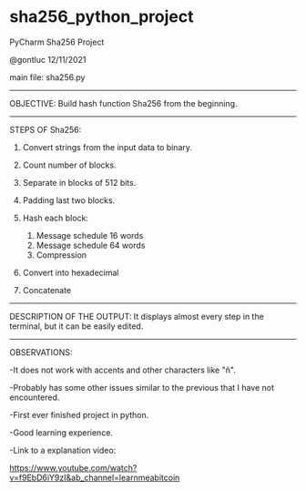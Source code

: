 # sha256_python_project
PyCharm Sha256 Project

@gontluc 12/11/2021

main file: sha256.py

---

OBJECTIVE: Build hash function Sha256 from the beginning.

---

STEPS OF Sha256:

1. Convert strings from the input data to binary.

2. Count number of blocks.

3. Separate in blocks of 512 bits.

4. Padding last two blocks.

5. Hash each block:
    1. Message schedule 16 words
    2. Message schedule 64 words
    3. Compression

6. Convert into hexadecimal

7. Concatenate

---

DESCRIPTION OF THE OUTPUT: It displays almost every step in the terminal, but it can be easily edited.

---

OBSERVATIONS:

-It does not work with accents and other characters like "ñ".

-Probably has some other issues similar to the previous that I have not encountered.

-First ever finished project in python.

-Good learning experience.

-Link to a explanation video:

https://www.youtube.com/watch?v=f9EbD6iY9zI&ab_channel=learnmeabitcoin
